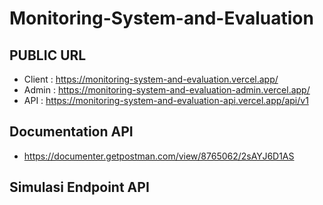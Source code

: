 # Monitoring-System-and-Evaluation

## PUBLIC URL
- Client : https://monitoring-system-and-evaluation.vercel.app/
- Admin : https://monitoring-system-and-evaluation-admin.vercel.app/
- API : https://monitoring-system-and-evaluation-api.vercel.app/api/v1

## Documentation API
- https://documenter.getpostman.com/view/8765062/2sAYJ6D1AS

## Simulasi Endpoint API

